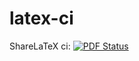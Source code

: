 # latex-ci

ShareLaTeX ci: [![PDF Status](https://www.sharelatex.com/github/repos/asctest/latex-ci/builds/latest/badge.svg)](https://www.sharelatex.com/github/repos/asctest/latex-ci/builds/latest/output.pdf)
